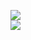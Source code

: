 [![](https://img.shields.io/badge/Made%20With-Github%20Spray-lightgrey.svg?style=for-the-badge&logo=github)](https://github.com/Annihil/github-spray#6488)  
[![](https://i.imgur.com/2DrTn0Z.gif)](https://github.com/Annihil/github-spray)